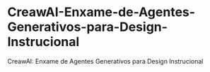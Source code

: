 # CreawAI-Enxame-de-Agentes-Generativos-para-Design-Instrucional
CreawAI: Enxame de Agentes Generativos para Design Instrucional
